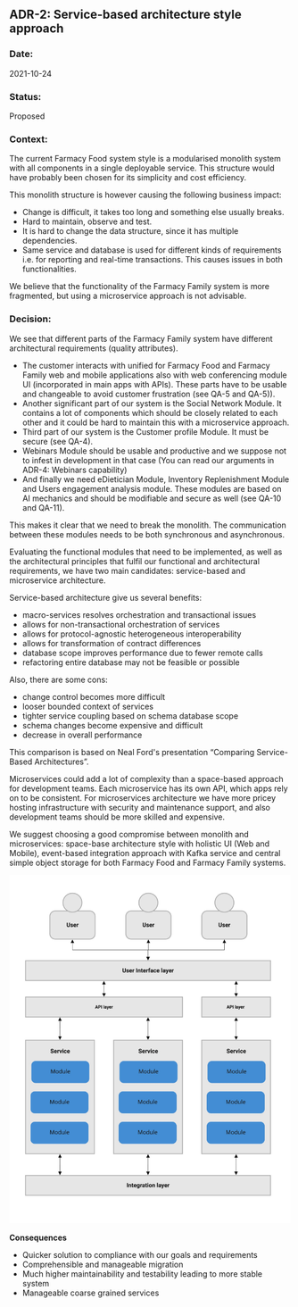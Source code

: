 ## ADR-2: Service-based architecture style approach

### Date:
2021-10-24

### Status:
Proposed

### Context:
The current Farmacy Food system style is a modularised monolith system with all components in a single deployable service. This structure would have probably been chosen for its simplicity and cost efficiency.

This monolith structure is however causing the following business impact:
* Change is difficult, it takes too long and something else usually breaks.
* Hard to maintain, observe and test.
* It is hard to change the data structure, since it has multiple dependencies.
* Same service and database is used for different kinds of requirements i.e. for reporting and real-time transactions. This causes issues in both functionalities.

We believe that the functionality of the Farmacy Family system is more fragmented, but using a microservice approach is not advisable.

### Decision:
We see that different parts of the Farmacy Family system have different architectural requirements (quality attributes).



* The customer interacts with unified for Farmacy Food and Farmacy Family web and mobile applications also with web conferencing module UI (incorporated in main apps with APIs). These parts have to be usable and changeable to avoid customer frustration (see QA-5 and QA-5)).
* Another significant part of our system is the Social Network Module. It contains a lot of components which should be closely related to each other and it could be hard to maintain this with a microservice approach.
* Third part of our system is the Customer profile Module. It must be secure (see QA-4).
* Webinars Module should be usable and productive and we suppose not to infest in development in that case (You can read our arguments in ADR-4: Webinars capability)
* And finally we need eDietician Module, Inventory Replenishment Module and Users engagement analysis module. These modules are based on AI mechanics and should be modifiable and secure as well (see QA-10 and QA-11).

This makes it clear that we need to break the monolith. The communication between these modules needs to be both synchronous and asynchronous.

Evaluating the functional modules that need to be implemented, as well as the architectural principles that fulfil our functional and architectural requirements, we have two main candidates: service-based and microservice architecture.

Service-based architecture give us several benefits:
* macro-services resolves orchestration and transactional issues 
* allows for non-transactional orchestration of services 
* allows for protocol-agnostic heterogeneous interoperability 
* allows for transformation of contract differences 
* database scope improves performance due to fewer remote calls 
* refactoring entire database may not be feasible or possible

Also, there are some cons:
* change control becomes more difficult
* looser bounded context of services 
* tighter service coupling based on schema database scope 
* schema changes become expensive and difficult
* decrease in overall performance

This comparison is based on Neal Ford's presentation “Comparing Service-Based Architectures”.

Microservices could add a lot of complexity than a space-based approach for development teams. Each microservice has its own API, which apps rely on to be consistent. For microservices architecture we have more pricey hosting infrastructure with security and maintenance support, and also development teams should be more skilled and expensive.

We suggest choosing a good compromise between monolith and microservices: space-base architecture style with holistic UI (Web and Mobile), event-based integration approach with Kafka service and central simple object storage for both Farmacy Food and Farmacy Family systems.

![architecture_style](../images/architecture_style.jpg "Service-based architecture style")

**Consequences**
* Quicker solution to compliance with our goals and requirements
* Comprehensible and manageable migration
* Much higher maintainability and testability leading to more stable system
* Manageable coarse grained services